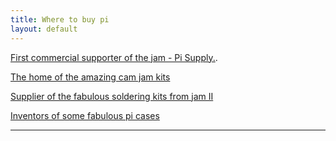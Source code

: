 ```yaml
---
title: Where to buy pi
layout: default
---
```


[First commercial supporter of the jam - Pi Supply.](https://www.pi-supply.com/).


[The home of the amazing cam jam kits](http://thepihut.com/)


[Supplier of the fabulous soldering kits from jam II](http://www.pocketmoneytronics.co.uk/)


[Inventors of some fabulous pi cases](http://shop.pimoroni.com/)

---
